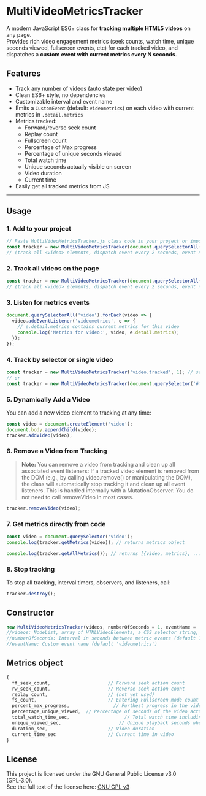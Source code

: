 # MultiVideoMetricsTracker

A modern JavaScript ES6+ class for **tracking multiple HTML5 videos** on any page.  
Provides rich video engagement metrics (seek counts, watch time, unique seconds viewed, fullscreen events, etc) for each tracked video, and dispatches a **custom event with current metrics every N seconds**.

## Features

- Track any number of videos (auto state per video)
- Clean ES6+ style, no dependencies
- Customizable interval and event name
- Emits a `CustomEvent` (default: `videometrics`) on each video with current metrics in `.detail.metrics`
- Metrics tracked:  
  - Forward/reverse seek count  
  - Replay count  
  - Fullscreen count  
  - Percentage of Max progress 
  - Percentage of unique seconds viewed
  - Total watch time 
  - Unique seconds actually visible on screen 
  - Video duration  
  - Current time  
- Easily get all tracked metrics from JS

---

## Usage

### 1. Add to your project

```js
// Paste MultiVideoMetricsTracker.js class code in your project or import it
const tracker = new MultiVideoMetricsTracker(document.querySelectorAll('video'), 2, 'videometrics');
// (track all <video> elements, dispatch event every 2 seconds, event name is 'videometrics')
```

### 2. Track all videos on the page
```js
const tracker = new MultiVideoMetricsTracker(document.querySelectorAll('video'), 2, 'videometrics');
// (track all <video> elements, dispatch event every 2 seconds, event name is 'videometrics')
```

### 3. Listen for metrics events
```js
document.querySelectorAll('video').forEach(video => {
  video.addEventListener('videometrics', e => {
    // e.detail.metrics contains current metrics for this video
    console.log('Metrics for video:', video, e.detail.metrics);
  });
});
```

### 4. Track by selector or single video
```js
const tracker = new MultiVideoMetricsTracker('video.tracked', 1); // selector string
// or
const tracker = new MultiVideoMetricsTracker(document.querySelector('#mainVideo'));
```


### 5. Dynamically Add a Video
You can add a new video element to tracking at any time:
```js
const video = document.createElement('video');
document.body.appendChild(video);
tracker.addVideo(video);
```

### 6. Remove a Video from Tracking
> **Note:**
> You can remove a video from tracking and clean up all associated event listeners:
> If a tracked video element is removed from the DOM (e.g., by calling video.remove() or manipulating the DOM),
> the class will automatically stop tracking it and clean up all event listeners.
> This is handled internally with a MutationObserver.
> You do not need to call removeVideo in most cases.
```js
tracker.removeVideo(video);
```


### 7. Get metrics directly from code
```js
const video = document.querySelector('video');
console.log(tracker.getMetrics(video)); // returns metrics object

console.log(tracker.getAllMetrics()); // returns [{video, metrics}, ...]
```


### 8. Stop tracking
To stop all tracking, interval timers, observers, and listeners, call:
```js
tracker.destroy();
```

## Constructor
```js
new MultiVideoMetricsTracker(videos, numberOfSeconds = 1, eventName = 'videometrics')
//videos: NodeList, array of HTMLVideoElements, a CSS selector string, or a single video element
//numberOfSeconds: Interval in seconds between metric events (default 1)
//eventName: Custom event name (default 'videometrics')
```

## Metrics object
```js
{
  ff_seek_count,                     // Forward seek action count
  rw_seek_count,                     // Reverse seek action count
  replay_count,                      // (not yet used)
  fs_count,                          // Entering Fullscreen mode count
  percent_max_progress,                // Furthest progress in the video (Can happen even by skipping) / duration
  percentage_unique_viewed,  // Percentage of seconds of the video actually viewed = (Unique seconds watched / video duration  (unique seconds are counted one time and with video within viewport and tab is active))
  total_watch_time_sec,                    // Total watch time including rewinded segments
  unique_viewed_sec,                     // Unique playback seconds where video is within viewport and visible (counted one time regardless of replay)
  duration_sec,                      // Video duration
  current_time_sec                   // Current time in video
}
```
## License
This project is licensed under the GNU General Public License v3.0 (GPL‑3.0).  
See the full text of the license here: [GNU GPL v3](https://www.gnu.org/licenses/gpl-3.0.en.html)

  
